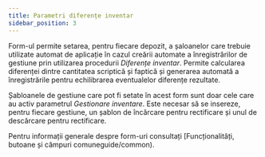 ```yaml
---
title: Parametri diferențe inventar
sidebar_position: 3
---
```


Form-ul permite setarea, pentru fiecare depozit, a șaloanelor care trebuie utilizate automat de aplicație în cazul creării automate a înregistrărilor de gestiune prin utilizarea procedurii *Diferențe inventar*. Permite calcularea diferenței dintre cantitatea scriptică și faptică și generarea automată a înregistrările pentru echilibrarea eventualelor diferențe rezultate.

Șabloanele de gestiune care pot fi setate în acest form sunt doar cele care au activ parametrul *Gestionare inventare*. Este necesar să se insereze, pentru fiecare gestiune, un șablon de încărcare pentru rectificare și unul de descărcare pentru rectificare.

Pentru informații generale despre form-uri consultați [Funcționalități, butoane și câmpuri comuneguide/common).